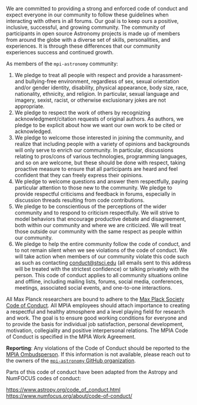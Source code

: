 We are committed to providing a strong and
enforced code of conduct and expect everyone in our community to follow these
guidelines when interacting with others in all forums. Our goal is to keep ours
a positive, inclusive, successful, and growing community. The community of
participants in open source Astronomy projects is made up of members from
around the globe with a diverse set of skills, personalities, and experiences.
It is through these differences that our community experiences success and
continued growth.

As members of the `mpi-astronomy` community:

1. We pledge to treat all people with respect and provide a harassment- and bullying-free environment, regardless of sex, sexual orientation and/or gender identity, disability, physical appearance, body size, race, nationality, ethnicity, and religion. In particular, sexual language and imagery, sexist, racist, or otherwise exclusionary jokes are not appropriate.
2. We pledge to respect the work of others by recognizing acknowledgment/citation requests of original authors. As authors, we pledge to be explicit about how we want our own work to be cited or acknowledged.
3. We pledge to welcome those interested in joining the community, and realize that including people with a variety of opinions and backgrounds will only serve to enrich our community. In particular, discussions relating to pros/cons of various technologies, programming languages, and so on are welcome, but these should be done with respect, taking proactive measure to ensure that all participants are heard and feel confident that they can freely express their opinions.
4. We pledge to welcome questions and answer them respectfully, paying particular attention to those new to the community. We pledge to provide respectful criticisms and feedback in forums, especially in discussion threads resulting from code contributions.
5. We pledge to be conscientious of the perceptions of the wider community and to respond to criticism respectfully. We will strive to model behaviors that encourage productive debate and disagreement, both within our community and where we are criticized. We will treat those outside our community with the same respect as people within our community.
6. We pledge to help the entire community follow the code of conduct, and to not remain silent when we see violations of the code of conduct. We will take action when members of our community violate this code such as such as contacting conduct@stsci.edu (all emails sent to this address will be treated with the strictest confidence) or talking privately with the person.
This code of conduct applies to all community situations online and offline, including mailing lists, forums, social media, conferences, meetings, associated social events, and one-to-one interactions.

All Max Planck researchers are bound to adhere to the
[Max Plack Society Code of Conduct](https://www.mpg.de/14172230/code-of-conduct.pdf).
All MPIA employees should attach importance to creating a respectful and healthy atmosphere
and a level playing field for research and work. The goal is to ensure good working conditions
for everyone and to provide the basis for individual job satisfaction, personal development,
motivation, collegiality and positive interpersonal relations. The MPIA Code of Conduct is
specified in the MPIA Work Agreement.

**Reporting**: Any violations of the Code of Conduct should be reported to the
[MPIA Ombudsperson](https://www2.mpia-hd.mpg.de/homes/fendt/ombud.html). If this information
is not available, please reach out to the owners of the [`mpi-astronomy` GitHub organization](https://github.com/mpi-astronomy).

Parts of this code of conduct have been adapted from the Astropy and NumFOCUS codes of conduct:

https://www.astropy.org/code_of_conduct.html
https://www.numfocus.org/about/code-of-conduct/
